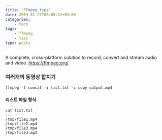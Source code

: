 ```yaml
---
title: 'FFmpeg tips'
date: 2019-01-22T00:09:12+09:00
categories: 
    - tech
tags: 
    - ffmpeg
    - tips
type: posts
---
```


A complete, cross-platform solution to record, convert and stream audio and video.
    https://ffmpeg.org/

### 여러개의 동영상 합치기

    ffmpeg -f concat -i list.txt -c copy output.mp4
    
#### 리스트 파일 형식

    cat list.txt
    ---
    /tmp/file1.mp4
    /tmp/file2.mp4
    /tmp/file3.mp4
    /tmp/file4.mp4
